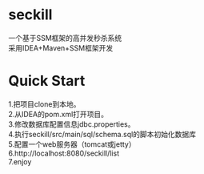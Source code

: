 # seckill
一个基于SSM框架的高并发秒杀系统  
采用IDEA+Maven+SSM框架开发
# Quick Start  
1.把项目clone到本地。  
2.从IDEA的pom.xml打开项目。  
3.修改数据库配置信息jdbc.properties。  
4.执行seckill/src/main/sql/schema.sql的脚本初始化数据库  
5.配置一个web服务器（tomcat或jetty）  
6.http://localhost:8080/seckill/list  
7.enjoy

